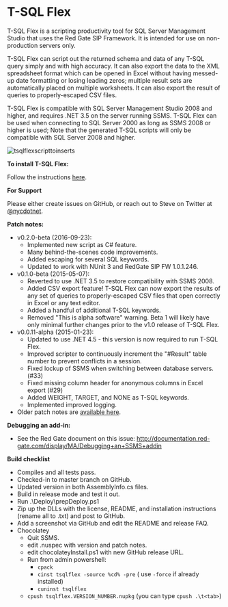 T-SQL Flex
==========

T-SQL Flex is a scripting productivity tool for SQL Server Management Studio that uses the Red Gate SIP Framework.  It is intended for use on non-production servers only.

T-SQL Flex can script out the returned schema and data of any T-SQL query simply and with high accuracy.  It can also export the data to the XML spreadsheet format which can be opened in Excel without having messed-up date formatting or losing leading zeros; multiple result sets are automatically placed on multiple worksheets.  It can also export the result of queries to properly-escaped CSV files.

T-SQL Flex is compatible with SQL Server Management Studio 2008 and higher, and requires .NET 3.5 on the server running SSMS.  T-SQL Flex can be used when connecting to SQL Server 2000 as long as SSMS 2008 or higher is used; Note that the generated T-SQL scripts will only be compatible with SQL Server 2008 and higher.

![tsqlflexscripttoinserts](https://cloud.githubusercontent.com/assets/3755379/4175774/d1b0772e-35e4-11e4-975c-12df856bd9e2.gif)

**To install T-SQL Flex:**

Follow the instructions [here](https://github.com/nycdotnet/TSqlFlex/blob/master/InstallationInstructions.md).

**For Support**

Please either create issues on GitHub, or reach out to Steve on Twitter at [@nycdotnet](https://twitter.com/nycdotnet).

**Patch notes:**
  * v0.2.0-beta (2016-09-23):
      * Implemented new script as C# feature.
	  * Many behind-the-scenes code improvements.
	  * Added escaping for several SQL keywords.
	  * Updated to work with NUnit 3 and RedGate SIP FW 1.0.1.246.
  * v0.1.0-beta (2015-05-07):
      * Reverted to use .NET 3.5 to restore compatibility with SSMS 2008.
	  * Added CSV export feature! T-SQL Flex can now export the results of any set of queries to properly-escaped CSV files that open correctly in Excel or any text editor.
	  * Added a handful of additional T-SQL keywords.
	  * Removed "This is alpha software" warning.  Beta 1 will likely have only minimal further changes prior to the v1.0 release of T-SQL Flex.
  * v0.0.11-alpha (2015-01-23):
      * Updated to use .NET 4.5 - this version is now required to run T-SQL Flex.
	  * Improved scripter to continuously increment the "#Result" table number to prevent conflicts in a session.
      * Fixed lockup of SSMS when switching between database servers. (#33)
      * Fixed missing column header for anonymous columns in Excel export (#29)
	  * Added WEIGHT, TARGET, and NONE as T-SQL keywords.
      * Implemented improved logging.
  * Older patch notes are [available here](ArchivedPatchNotes.md).

  
**Debugging an add-in:**
  * See the Red Gate document on this issue: http://documentation.red-gate.com/display/MA/Debugging+an+SSMS+addin

  
**Build checklist**
  * Compiles and all tests pass.
  * Checked-in to master branch on GitHub.
  * Updated version in both AssemblyInfo.cs files.
  * Build in release mode and test it out.
  * Run .\Deploy\prepDeploy.ps1
  * Zip up the DLLs with the license, README, and installation instructions (rename all to .txt) and post to GitHub.
  * Add a screenshot via GitHub and edit the README and release FAQ.
  * Chocolatey
    * Quit SSMS.
    * edit .nuspec with version and patch notes.
	* edit chocolateyInstall.ps1 with new GitHub release URL.
	* Run from admin powershell:
	  * `cpack`
	  * `cinst tsqlflex -source %cd% -pre`   ( use `-force` if already installed)
	  * `cuninst tsqlflex`
	* `cpush tsqlflex.VERSION_NUMBER.nupkg`  (you can type `cpush .\t<tab>`)
	
